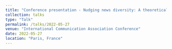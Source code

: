 ```yaml
---
title: "Conference presentation - Nudging news diversity: A theoretical  framework for facilitating diverse news consumption through recommender design"
collection: talks
type: "Talk"
permalink: /talks/2022-05-27
venue: "International Communication Association Conference"
date: 2022-05-27
location: "Paris, France"
---
```

